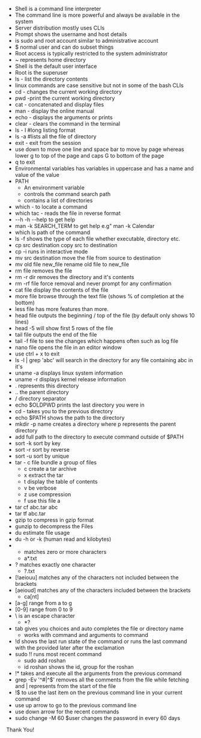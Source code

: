 * Shell is a command line interpreter
* The command line is more powerful and always be available in the system
* Server distribution mostly uses CLIs
* Prompt shows the username and host details 
* is sudo and root account similar to administrative account
* $ normal user and can do subset things 
* Root access is typically restricted to the system administrator
* ~ represents home directory
* Shell is the default user interface 
* Root is the superuser 
* ls - list the directory contents
* linux commands are case sensitive but not in some of the bash CLIs
* cd - changes the current working directory
* pwd -print the current working directory
* cat - concatenated and display files 
* man - display the online manual 
* echo - displays the arguments or prints
* clear - clears the command in the terminal
* ls - l #long listing format
* ls -a #lists all the file of directory
* exit - exit from the session
* use down to move one line and space bar to move by page whereas lower g to top of the page and caps G to bottom of the page
* q to exit
* Environmental variables has variables in uppercase and has a name and value of the value
* PATH
  * An environment variable
  * controls the command search path
  * contains a list of directories
* which - to locate a command
* which tac - reads the file in reverse format
* --h -h --help to get help
* man -k SEARCH_TERM to get help e.g" man -k Calendar 
* which ls path of the command
* ls -f shows the type of each file whether executable, directory etc.
* cp src destination copy src to destination 
* cp -i runs in interactive mode 
* mv src destination move  the file from source to destination
* mv old file new_file rename old file to new_file
* rm file removes the file 
* rm -r dir removes the directory and it's contents 
* rm -rf file force removal and never prompt for any confirmation
* cat file display the contents of the file
* more file browse through the text file (shows % of completion at the bottom)
* less file has more features than more.
* head file outputs the beginning / top of the file (by default only shows 10 lines)
* head -5 will show first 5 rows of the file
* tail file outputs the end of the file 
* tail -f file to see the changes which happens often such as log file
* nano file opens the file in an editor window
* use ctrl + x to exit
* ls -l | grep 'abc' will search in the directory for any file containing abc in it's 
* uname -a displays linux system information
* uname -r displays kernel release information
* . represents this directory
* .. the parent directory
* / directory separator
* echo $OLDPWD prints the last directory you were in
* cd - takes you to the previous directory 
* echo $PATH shows the path to the directory
* mkdir -p name creates a directory where p represents the parent directory
* add full path to the directory to execute command outside of $PATH
* sort -k sort by key
* sort -r sort by reverse
* sort -u sort by unique
* tar - c file bundle a group of files
  * c create a tar archive 
  * x extract the tar
  * t display the table of contents
  * v be verbose
  * z use compression 
  * f use this file a
* tar cf abc.tar abc
* tar tf abc.tar
* gzip to compress in gzip format
* gunzip to decompress the Files
* du estimate file usage
* du -h or -k (human read and kilobytes)
* * matches zero or more characters 
  * a*.txt
* ? matches exactly one character
  * ?.txt
* [!aeiouu] matches any of the characters not included between the brackets
* [aeioud] matches any of the characters included between the brackets
  * ca[nt]
* [a-g] range from a to g
* [0-9] range from 0 to 9
* \ is an escape character 
  * *\?
* tab gives you choices and auto completes the file or directory name 
  * works with command and arguments to command
* !d shows the last run state of the command or runs the last command with the provided later after the exclamation
* sudo !! runs most recent command
  * sudo add roshan
  * id roshan shows the id, group for the roshan
* !* takes and execute all the arguments from the previous command
* grep -Ev '^#|^$' removes all the comments from the file while fetching and | represents from the start of the file
* !$ to use the last item on the previous command line in your current command 
* use up arrow to go to the previous command line
* use down arrow for the recent commands
* sudo change -M 60 $user changes the password in every 60 days

Thank You!